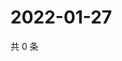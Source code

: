 # 2022-01-27

共 0 条

<!-- BEGIN WEIBO -->
<!-- 最后更新时间 Thu Jan 27 2022 21:19:43 GMT+0800 (China Standard Time) -->

<!-- END WEIBO -->
